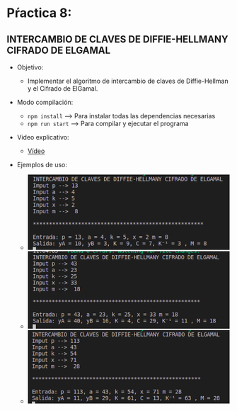 # Pŕactica 8:
## INTERCAMBIO DE CLAVES DE DIFFIE-HELLMANY CIFRADO DE ELGAMAL

* Objetivo: 
  * Implementar el algoritmo de intercambio de claves de Diffie-Hellman y el Cifrado de ElGamal.

* Modo compilación: 
  * `npm install` --> Para instalar todas las dependencias necesarias
  * `npm run start` --> Para compilar y ejecutar el programa

* Video explicativo: 
  * [Vídeo]()

* Ejemplos de uso: 
  * ![Prueba1](media/Prueba1.png)
  * ![Prueba2](media/Prueba2.png)
  * ![Prueba3](media/Prueba3.png)

